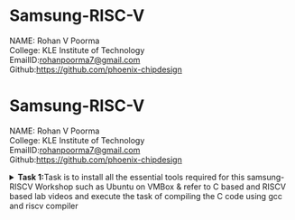 # Samsung-RISC-V
NAME: Rohan V Poorma  
College: KLE Institute of Technology  
EmailID:rohanpoorma7@gmail.com   
Github:https://github.com/phoenix-chipdesign   


# Samsung-RISC-V
NAME: Rohan V Poorma  
College: KLE Institute of Technology  
EmailID:rohanpoorma7@gmail.com   
Github:https://github.com/phoenix-chipdesign   

<details>
<summary><b>Task 1:</b>Task is to install all the essential tools required for this samsung-RISCV  Workshop such as Ubuntu on VMBox & refer to C based and RISCV based lab videos and execute the task of compiling the C code using gcc and riscv compiler</summary><br>

### Install Ubuntu 20.04 LTS on Oracle Virtual Machine Box

Firstly, I have downloaded the virtual box from the links provided to us and
loaded a linux version with image dock file sent  
![Ubuntu and VMBox Installation](https://github.com/phoenix-chipdesign/Samsung-RISC-V/blob/main/Task%201/virtual_machine_installed.png)

### C Language based LAB
I have successfully run the virtual machine and compiled the tasks.

Initial task is:-

### write a program to compile the sum of first 5 natural numbers in c:

we have written the code sum of 1st 5 numbers in leafpad as shown below.

```
gcc sum_1ton.c

./a.out
```

this code will be run in terminal to get output as 15 for 1st 5 numbers as shown below :


![image](https://github.com/phoenix-chipdesign/Samsung-RISC-V/blob/main/Task%201/cat%20Command.png)

### RISCV based LAB

1. Using the cat command, the entire C code will be displayed on the terminal.
   
![image](https://github.com/phoenix-chipdesign/Samsung-RISC-V/blob/main/Task%201/RISCV_C_CODE_O1.png)

2. A program is run to obtain risc-v version of the code previously written in c:

  	 ```
	riscv64-unknown-elf-gcc -O1 -mabi=lp64 -march=rv64i -o sum_1ton.o sum_1ton.c
	```

![image](https://github.com/phoenix-chipdesign/Samsung-RISC-V/blob/main/Task%201/RISCV_CODE_Ofast.png)


3. As the whole version of above code looks lengthier we have used below code to make it shorter
	
 	```
	riscv64 -unknown-elf-objdump -d sum1ton.o | less
	```
 
& we have obtained the required main part to compare the execution in assembly language as shown below :

	
 
![image](https://github.com/phoenix-chipdesign/Samsung-RISC-V/blob/main/Task%201/Objdump%20using%20-Ofast%20format.png)

4. Open the same terminal and run the given command:
 
 	```
	riscv64-unknown-elf-gcc -Ofast -mabi=lp64 -march=rv64i -o sum_1ton.o sum_1ton.c
	``` 


![image](https://github.com/phoenix-chipdesign/Samsung-RISC-V/blob/main/Task%201/Objdump%20using%20-O1%20format.png)

5. As the whole version of above code looks lengthier as earlier we have used below code to make it shorter
	
 	```
	riscv64 -unknown-elf-objdump -d sum1ton.o | less
	```
 
& we have obtained the required main part to compare the execution in assembly language as shown below :

![image](https://github.com/phoenix-chipdesign/Samsung-RISC-V/blob/main/Task%201/C%20Code%20compiled%20on%20gcc%20Compiler.png)
